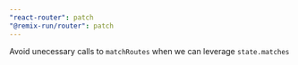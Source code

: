 ```yaml
---
"react-router": patch
"@remix-run/router": patch
---
```


Avoid unecessary calls to `matchRoutes` when we can leverage `state.matches`
